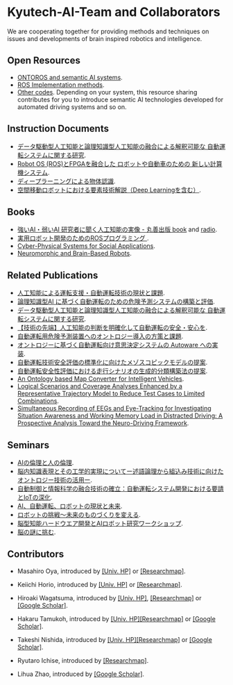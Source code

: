 # Kyutech-AI-Team and Collaborators

We are cooperating together for providing methods and techniques on issues and developments of brain inspired robotics and intelligence.

## Open Resources
- [ONTOROS and semantic AI systems](https://github.com/TamukohLab?tab=repositories).
- [ROS Implementation methods](https://github.com/Nishida-Lab).
- [Other codes](https://github.com/Kyutech-AI-Team/Kyutech-AI-Team-and-Collaborators). Depending on your system, this resource sharing contributes for you to introduce semantic AI technologies developed for automated driving systems and so on.

## Instruction Documents
- [データ駆動型人工知能と論理知識型人工知能の融合による解釈可能な 自動運転システムに関する研究](https://www.airc.aist.go.jp/info_details/docs/170329/1730-Wagatsuma.pdf).
- [Robot OS (ROS)とFPGAを融合した ロボットや自動車のための 新しい計算機システム](https://shingi.jst.go.jp/var/rev0/0000/4541/2016_kyutech_4.pdf).
- [ディープラーニングによる物体認識](http://car-el.ksrp.or.jp/hibiki-ai/topics/20160928tamukou.pdf). 
- [空間移動ロボットにおける要素技術解説（Deep Learningを含む）](https://roscon.ros.org/jp/2018/presentations/ROSCon_JP_2018_presentation_15.pdf). 

## Books
- [強いAI・弱いAI 研究者に聞く人工知能の実像 - 丸善出版 book](https://www.maruzen-publishing.co.jp/item/?book_no=302302) and [radio](https://ameblo.jp/kurofunedayservice/entry-12511574583.html).
- [実用ロボット開発のためのROSプログラミング ](https://www.morikita.co.jp/books/book/3240). 
- [Cyber-Physical Systems for Social Applications](https://books.google.co.jp/books/about/Cyber_Physical_Systems_for_Social_Applic.html?id=0CuODwAAQBAJ&redir_esc=y). 
- [Neuromorphic and Brain-Based Robots](https://www.cambridge.org/9780521768788). 

## Related Publications
- [人工知能による運転支援・自動運転技術の現状と課題](https://www.jstage.jst.go.jp/article/sicejl/54/11/54_808/_article/-char/ja/).
- [論理知識型AI に基づく自動運転のための危険予測システムの構築と評価](https://www.jstage.jst.go.jp/article/iscie/31/5/31_191/_article/-char/ja/).
- [データ駆動型人工知能と論理知識型人工知能の融合による解釈可能な 自動運転システムに関する研究](https://www.airc.aist.go.jp/info_details/docs/170329/1730-Wagatsuma.pdf).
- [【技術の先端】人工知能の判断を明確化して自動運転の安全・安心を](https://www.data-max.co.jp/article/17248).
- [自動運転用危険予測装置へのオントロジー導入の方策と課題](https://www.ai-gakkai.or.jp/jsai2016/webprogram/2016/pdf/1061.pdf).
- [オントロジーに基づく自動運転向け意思決定システムの Autoware への実装](https://www.ieice.org/~iss/jpn/Publications/issposter_2018/data/pdf/ISS-SP-060.pdf).
- [自動運転技術安全評価の標準化に向けたメゾスコピックモデルの提案](https://ci.nii.ac.jp/naid/130007554362/).
- [自動運転安全性評価における走行シナリオの生成的分類構築法の提案](https://www.jstage.jst.go.jp/article/fss/35/0/35_698/_pdf).
- [An Ontology based Map Converter for Intelligent Vehicles](http://ceur-ws.org/Vol-1690/paper44.pdf).
- [Logical Scenarios and Coverage Analyses Enhanced by a Representative Trajectory Model to Reduce Test Cases to Limited Combinations](https://www.semanticscholar.org/paper/Logical-Scenarios-and-Coverage-Analyses-Enhanced-by-Wagatsuma/2d3969e9c5d32035ce9ab18e57ded6f2abda979f).
- [Simultaneous Recording of EEGs and Eye-Tracking for Investigating Situation Awareness and Working Memory Load in Distracted Driving: A Prospective Analysis Toward the Neuro-Driving Framework](https://www.frontiersin.org/10.3389/conf.fnins.2015.91.00010/event_abstract).

## Seminars
- [AIの倫理と人の倫理](https://www.slideshare.net/HiroakiWagatsuma/cpd-2020-acutp-227748217).
- [脳内知識表現とその工学的実現についてー述語論理から組込み技術に向けたオントロジー技術の活用ー](https://www.slideshare.net/HiroakiWagatsuma/ss-227749663).
- [自動制御と情報科学の融合技術の確立：自動運転システム開発における要請とIoTの深化](https://www.sice.jp/info/info_news/news_20160926.html).
- [AI、自動運転、ロボットの現状と未来](http://car-el.ksrp.or.jp/topics/hibikinosaron_156.pdf).
- [ロボットの挑戦～未来のものづくりを変える](http://www.ksrp.or.jp/news/0abee6e325ad94231e44dd2ae8951869.pdf).
- [脳型知能ハードウエア開発とAIロボット研究ワークショップ](https://www.nttdata-strategy.com/can/news/pdf/2017kyutechws.pdf).
- [脳の謎に挑む](https://www.rs.tus.ac.jp/bird/pdf/BIRDsympoPoster_2018-final3.pdf).

## Contributors
- Masahiro Oya, introduced by [[Univ. HP]](https://hyokadb02.jimu.kyutech.ac.jp/html/6_en.html) or [[Researchmap]](https://researchmap.jp/read0171613/?lang=english).

- Keiichi Horio, introduced by [[Univ. HP]](https://hyokadb02.jimu.kyutech.ac.jp/html/356_en.html) or [[Researchmap]](https://researchmap.jp/read0161062/?lang=english).

- Hiroaki Wagatsuma, introduced by [[Univ. HP]](https://hyokadb02.jimu.kyutech.ac.jp/html/358_en.html), [[Researchmap]](https://researchmap.jp/wagaKBR_/?lang=english) or [[Google Scholar]](https://scholar.google.com/citations?user=10bxz1QAAAAJ&oi=ao).

- Hakaru Tamukoh, introduced by [[Univ. HP]](https://hyokadb02.jimu.kyutech.ac.jp/html/100000641_en.html)[[Researchmap]](https://researchmap.jp/read0109207/?lang=english) or [[Google Scholar]](https://scholar.google.com/citations?user=RkAWspsAAAAJ).

- Takeshi Nishida, introduced by [[Univ. HP]](https://hyokadb02.jimu.kyutech.ac.jp/html/34_en.html)[[Researchmap]](https://researchmap.jp/TakeshiNishida/) or [[Google Scholar]](https://scholar.google.com/citations?user=FToK1BoAAAAJ).

- Ryutaro Ichise, introduced by [[Researchmap]](https://researchmap.jp/read0068442/?lang=english).

- Lihua Zhao, introduced by [[Google Scholar]](https://scholar.google.co.jp/citations?user=O5gPJg4AAAAJ&hl=en).


